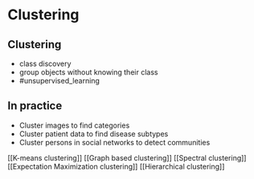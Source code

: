 # Clustering
## Clustering 
- class discovery
- group objects without knowing their class
- #unsupervised_learning 

## In practice
- Cluster images to find categories 
- Cluster patient data to find disease subtypes 
- Cluster persons in social networks to detect communities


[[K-means clustering]]
[[Graph based clustering]]
[[Spectral clustering]]
[[Expectation Maximization clustering]]
[[Hierarchical clustering]]


